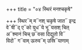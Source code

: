 +++
title = "०४ स्थिरं मनश्चकृषे"

+++
स्थिर᳓म् म᳓नश् चकृषे जात᳓ इन्द्र  
वे᳓षी᳓द् ए᳓को युध᳓ये भू᳓यसश् चित्  
अ᳓श्मानं चिच् छ᳓वसा दिद्युतो वि᳓  
विदो᳓ ग᳓वाम् ऊरुव᳓म् उस्रि᳓याणाम्